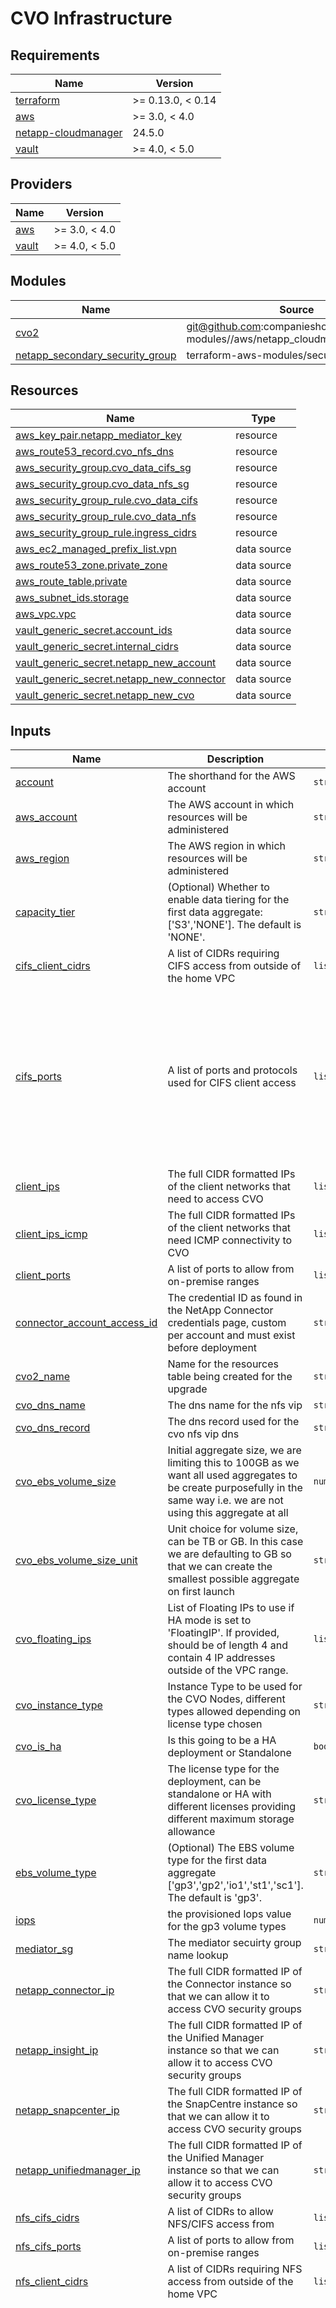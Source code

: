 # CVO Infrastructure

<!-- BEGINNING OF PRE-COMMIT-TERRAFORM DOCS HOOK -->
## Requirements

| Name | Version |
|------|---------|
| <a name="requirement_terraform"></a> [terraform](#requirement\_terraform) | >= 0.13.0, < 0.14 |
| <a name="requirement_aws"></a> [aws](#requirement\_aws) | >= 3.0, < 4.0 |
| <a name="requirement_netapp-cloudmanager"></a> [netapp-cloudmanager](#requirement\_netapp-cloudmanager) | 24.5.0 |
| <a name="requirement_vault"></a> [vault](#requirement\_vault) | >= 4.0, < 5.0 |

## Providers

| Name | Version |
|------|---------|
| <a name="provider_aws"></a> [aws](#provider\_aws) | >= 3.0, < 4.0 |
| <a name="provider_vault"></a> [vault](#provider\_vault) | >= 4.0, < 5.0 |

## Modules

| Name | Source | Version |
|------|--------|---------|
| <a name="module_cvo2"></a> [cvo2](#module\_cvo2) | git@github.com:companieshouse/terraform-modules//aws/netapp_cloudmanager_cvo_aws | tags/1.0.278 |
| <a name="module_netapp_secondary_security_group"></a> [netapp\_secondary\_security\_group](#module\_netapp\_secondary\_security\_group) | terraform-aws-modules/security-group/aws | ~> 3.0 |

## Resources

| Name | Type |
|------|------|
| [aws_key_pair.netapp_mediator_key](https://registry.terraform.io/providers/hashicorp/aws/latest/docs/resources/key_pair) | resource |
| [aws_route53_record.cvo_nfs_dns](https://registry.terraform.io/providers/hashicorp/aws/latest/docs/resources/route53_record) | resource |
| [aws_security_group.cvo_data_cifs_sg](https://registry.terraform.io/providers/hashicorp/aws/latest/docs/resources/security_group) | resource |
| [aws_security_group.cvo_data_nfs_sg](https://registry.terraform.io/providers/hashicorp/aws/latest/docs/resources/security_group) | resource |
| [aws_security_group_rule.cvo_data_cifs](https://registry.terraform.io/providers/hashicorp/aws/latest/docs/resources/security_group_rule) | resource |
| [aws_security_group_rule.cvo_data_nfs](https://registry.terraform.io/providers/hashicorp/aws/latest/docs/resources/security_group_rule) | resource |
| [aws_security_group_rule.ingress_cidrs](https://registry.terraform.io/providers/hashicorp/aws/latest/docs/resources/security_group_rule) | resource |
| [aws_ec2_managed_prefix_list.vpn](https://registry.terraform.io/providers/hashicorp/aws/latest/docs/data-sources/ec2_managed_prefix_list) | data source |
| [aws_route53_zone.private_zone](https://registry.terraform.io/providers/hashicorp/aws/latest/docs/data-sources/route53_zone) | data source |
| [aws_route_table.private](https://registry.terraform.io/providers/hashicorp/aws/latest/docs/data-sources/route_table) | data source |
| [aws_subnet_ids.storage](https://registry.terraform.io/providers/hashicorp/aws/latest/docs/data-sources/subnet_ids) | data source |
| [aws_vpc.vpc](https://registry.terraform.io/providers/hashicorp/aws/latest/docs/data-sources/vpc) | data source |
| [vault_generic_secret.account_ids](https://registry.terraform.io/providers/hashicorp/vault/latest/docs/data-sources/generic_secret) | data source |
| [vault_generic_secret.internal_cidrs](https://registry.terraform.io/providers/hashicorp/vault/latest/docs/data-sources/generic_secret) | data source |
| [vault_generic_secret.netapp_new_account](https://registry.terraform.io/providers/hashicorp/vault/latest/docs/data-sources/generic_secret) | data source |
| [vault_generic_secret.netapp_new_connector](https://registry.terraform.io/providers/hashicorp/vault/latest/docs/data-sources/generic_secret) | data source |
| [vault_generic_secret.netapp_new_cvo](https://registry.terraform.io/providers/hashicorp/vault/latest/docs/data-sources/generic_secret) | data source |

## Inputs

| Name | Description | Type | Default | Required |
|------|-------------|------|---------|:--------:|
| <a name="input_account"></a> [account](#input\_account) | The shorthand for the AWS account | `string` | n/a | yes |
| <a name="input_aws_account"></a> [aws\_account](#input\_aws\_account) | The AWS account in which resources will be administered | `string` | n/a | yes |
| <a name="input_aws_region"></a> [aws\_region](#input\_aws\_region) | The AWS region in which resources will be administered | `string` | n/a | yes |
| <a name="input_capacity_tier"></a> [capacity\_tier](#input\_capacity\_tier) | (Optional) Whether to enable data tiering for the first data aggregate: ['S3','NONE']. The default is 'NONE'. | `string` | `"NONE"` | no |
| <a name="input_cifs_client_cidrs"></a> [cifs\_client\_cidrs](#input\_cifs\_client\_cidrs) | A list of CIDRs requiring CIFS access from outside of the home VPC | `list(any)` | `[]` | no |
| <a name="input_cifs_ports"></a> [cifs\_ports](#input\_cifs\_ports) | A list of ports and protocols used for CIFS client access | `list(any)` | <pre>[<br>  {<br>    "port": 137,<br>    "protocol": "udp",<br>    "to_port": 138<br>  },<br>  {<br>    "port": 139,<br>    "protocol": "tcp"<br>  },<br>  {<br>    "port": 445,<br>    "protocol": "tcp"<br>  }<br>]</pre> | no |
| <a name="input_client_ips"></a> [client\_ips](#input\_client\_ips) | The full CIDR formatted IPs of the client networks that need to access CVO | `list(any)` | n/a | yes |
| <a name="input_client_ips_icmp"></a> [client\_ips\_icmp](#input\_client\_ips\_icmp) | The full CIDR formatted IPs of the client networks that need ICMP connectivity to CVO | `list(any)` | n/a | yes |
| <a name="input_client_ports"></a> [client\_ports](#input\_client\_ports) | A list of ports to allow from on-premise ranges | `list(any)` | `[]` | no |
| <a name="input_connector_account_access_id"></a> [connector\_account\_access\_id](#input\_connector\_account\_access\_id) | The credential ID as found in the NetApp Connector credentials page, custom per account and must exist before deployment | `string` | `null` | no |
| <a name="input_cvo2_name"></a> [cvo2\_name](#input\_cvo2\_name) | Name for the resources table being created for the upgrade | `string` | n/a | yes |
| <a name="input_cvo_dns_name"></a> [cvo\_dns\_name](#input\_cvo\_dns\_name) | The dns name for the nfs vip | `string` | n/a | yes |
| <a name="input_cvo_dns_record"></a> [cvo\_dns\_record](#input\_cvo\_dns\_record) | The dns record used for the cvo nfs vip dns | `string` | n/a | yes |
| <a name="input_cvo_ebs_volume_size"></a> [cvo\_ebs\_volume\_size](#input\_cvo\_ebs\_volume\_size) | Initial aggregate size, we are limiting this to 100GB as we want all used aggregates to be create purposefully in the same way i.e. we are not using this aggregate at all | `number` | `1` | no |
| <a name="input_cvo_ebs_volume_size_unit"></a> [cvo\_ebs\_volume\_size\_unit](#input\_cvo\_ebs\_volume\_size\_unit) | Unit choice for volume size, can be TB or GB. In this case we are defaulting to GB so that we can create the smallest possible aggregate on first launch | `string` | `"TB"` | no |
| <a name="input_cvo_floating_ips"></a> [cvo\_floating\_ips](#input\_cvo\_floating\_ips) | List of Floating IPs to use if HA mode is set to 'FloatingIP'. If provided, should be of length 4 and contain 4 IP addresses outside of the VPC range. | `list(string)` | <pre>[<br>  null,<br>  null,<br>  null,<br>  null<br>]</pre> | no |
| <a name="input_cvo_instance_type"></a> [cvo\_instance\_type](#input\_cvo\_instance\_type) | Instance Type to be used for the CVO Nodes, different types allowed depending on license type chosen | `string` | n/a | yes |
| <a name="input_cvo_is_ha"></a> [cvo\_is\_ha](#input\_cvo\_is\_ha) | Is this going to be a HA deployment or Standalone | `bool` | n/a | yes |
| <a name="input_cvo_license_type"></a> [cvo\_license\_type](#input\_cvo\_license\_type) | The license type for the deployment, can be standalone or HA with different licenses providing different maximum storage allowance | `string` | n/a | yes |
| <a name="input_ebs_volume_type"></a> [ebs\_volume\_type](#input\_ebs\_volume\_type) | (Optional) The EBS volume type for the first data aggregate ['gp3','gp2','io1','st1','sc1']. The default is 'gp3'. | `string` | `"gp3"` | no |
| <a name="input_iops"></a> [iops](#input\_iops) | the provisioned Iops value for the gp3 volume types | `number` | `12000` | no |
| <a name="input_mediator_sg"></a> [mediator\_sg](#input\_mediator\_sg) | The mediator secuirty group name lookup | `string` | `null` | no |
| <a name="input_netapp_connector_ip"></a> [netapp\_connector\_ip](#input\_netapp\_connector\_ip) | The full CIDR formatted IP of the Connector instance so that we can allow it to access CVO security groups | `string` | `"10.44.13.97/32"` | no |
| <a name="input_netapp_insight_ip"></a> [netapp\_insight\_ip](#input\_netapp\_insight\_ip) | The full CIDR formatted IP of the Unified Manager instance so that we can allow it to access CVO security groups | `string` | `"10.44.13.68/32"` | no |
| <a name="input_netapp_snapcenter_ip"></a> [netapp\_snapcenter\_ip](#input\_netapp\_snapcenter\_ip) | The full CIDR formatted IP of the SnapCentre instance so that we can allow it to access CVO security groups | `string` | `"10.44.12.150/32"` | no |
| <a name="input_netapp_unifiedmanager_ip"></a> [netapp\_unifiedmanager\_ip](#input\_netapp\_unifiedmanager\_ip) | The full CIDR formatted IP of the Unified Manager instance so that we can allow it to access CVO security groups | `string` | `"10.44.13.208/32"` | no |
| <a name="input_nfs_cifs_cidrs"></a> [nfs\_cifs\_cidrs](#input\_nfs\_cifs\_cidrs) | A list of CIDRs to allow NFS/CIFS access from | `list(any)` | `[]` | no |
| <a name="input_nfs_cifs_ports"></a> [nfs\_cifs\_ports](#input\_nfs\_cifs\_ports) | A list of ports to allow from on-premise ranges | `list(any)` | `[]` | no |
| <a name="input_nfs_client_cidrs"></a> [nfs\_client\_cidrs](#input\_nfs\_client\_cidrs) | A list of CIDRs requiring NFS access from outside of the home VPC | `list(any)` | `[]` | no |
| <a name="input_nfs_ports"></a> [nfs\_ports](#input\_nfs\_ports) | A list of ports and protocols used for NFS client access | `list(any)` | <pre>[<br>  {<br>    "port": 111,<br>    "protocol": "tcp"<br>  },<br>  {<br>    "port": 111,<br>    "protocol": "udp"<br>  },<br>  {<br>    "port": 2049,<br>    "protocol": "tcp"<br>  },<br>  {<br>    "port": 2049,<br>    "protocol": "udp"<br>  },<br>  {<br>    "port": 635,<br>    "protocol": "tcp"<br>  },<br>  {<br>    "port": 635,<br>    "protocol": "udp"<br>  },<br>  {<br>    "port": 4045,<br>    "protocol": "tcp",<br>    "to_port": 4046<br>  },<br>  {<br>    "port": 4045,<br>    "protocol": "udp",<br>    "to_port": 4046<br>  },<br>  {<br>    "port": 4049,<br>    "protocol": "tcp"<br>  },<br>  {<br>    "port": 4049,<br>    "protocol": "udp"<br>  }<br>]</pre> | no |
| <a name="input_region"></a> [region](#input\_region) | The shorthand for the AWS region | `string` | n/a | yes |
| <a name="input_throughput"></a> [throughput](#input\_throughput) | The throughput value for the gp3 volume types | `number` | `125` | no |
| <a name="input_vault_password"></a> [vault\_password](#input\_vault\_password) | Password for connecting to Vault | `string` | n/a | yes |
| <a name="input_vault_username"></a> [vault\_username](#input\_vault\_username) | Username for connecting to Vault | `string` | n/a | yes |
| <a name="input_vpc_ingress_cidrs"></a> [vpc\_ingress\_cidrs](#input\_vpc\_ingress\_cidrs) | A list of CIDR blocks to allow access, will be used with predefined port(s). | `list(string)` | `[]` | no |
| <a name="input_vpn_prefix_list_name"></a> [vpn\_prefix\_list\_name](#input\_vpn\_prefix\_list\_name) | Name of the vpn prefix list to lookup | `string` | `"vpn-cidr-ranges"` | no |

## Outputs

No outputs.
<!-- END OF PRE-COMMIT-TERRAFORM DOCS HOOK -->


